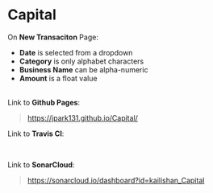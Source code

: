 # Capital

On **New Transaciton** Page: <br>
   * **Date** is selected from a dropdown<br>
   * **Category** is only alphabet characters<br>
   * **Business Name** can be alpha-numeric<br>
   * **Amount** is a float value<br><br>

Link to **Github Pages**:<br>
>https://jpark131.github.io/Capital/

Link to **Travis CI**:<br>
> 

<br>

Link to **SonarCloud**:<br>
>  https://sonarcloud.io/dashboard?id=kailishan_Capital

